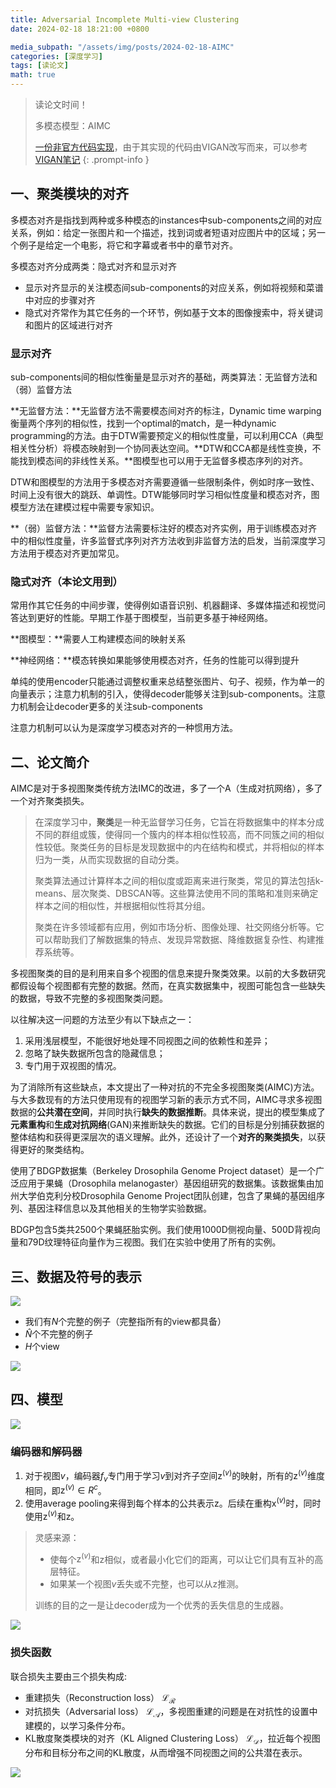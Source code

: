```yaml
---
title: Adversarial Incomplete Multi-view Clustering
date: 2024-02-18 18:21:00 +0800

media_subpath: "/assets/img/posts/2024-02-18-AIMC"
categories: [深度学习]
tags: [读论文]
math: true
---
```


> 读论文时间！
>
> 多模态模型：AIMC
>
> [一份非官方代码实现](https://gitee.com/horizon-mind/adversarial-incomplete-multi-view-clustering/tree/master/AIMC_BDGP_MR0.5)，由于其实现的代码由VIGAN改写而来，可以参考[VIGAN笔记](https://qmmms.github.io/posts/VIGAN/)
{: .prompt-info }

## 一、聚类模块的对齐

多模态对齐是指找到两种或多种模态的instances中sub-components之间的对应关系，例如：给定一张图片和一个描述，找到词或者短语对应图片中的区域；另一个例子是给定一个电影，将它和字幕或者书中的章节对齐。

多模态对齐分成两类：隐式对齐和显示对齐

- 显示对齐显示的关注模态间sub-components的对应关系，例如将视频和菜谱中对应的步骤对齐
- 隐式对齐常作为其它任务的一个环节，例如基于文本的图像搜索中，将关键词和图片的区域进行对齐

### 显示对齐

sub-components间的相似性衡量是显示对齐的基础，两类算法：无监督方法和（弱）监督方法

**无监督方法：**无监督方法不需要模态间对齐的标注，Dynamic time warping衡量两个序列的相似性，找到一个optimal的match，是一种dynamic programming的方法。由于DTW需要预定义的相似性度量，可以利用CCA（典型相关性分析）将模态映射到一个协同表达空间。**DTW和CCA都是线性变换，不能找到模态间的非线性关系。**图模型也可以用于无监督多模态序列的对齐。

DTW和图模型的方法用于多模态对齐需要遵循一些限制条件，例如时序一致性、时间上没有很大的跳跃、单调性。DTW能够同时学习相似性度量和模态对齐，图模型方法在建模过程中需要专家知识。

**（弱）监督方法：**监督方法需要标注好的模态对齐实例，用于训练模态对齐中的相似性度量，许多监督式序列对齐方法收到非监督方法的启发，当前深度学习方法用于模态对齐更加常见。

### 隐式对齐（本论文用到）

常用作其它任务的中间步骤，使得例如语音识别、机器翻译、多媒体描述和视觉问答达到更好的性能。早期工作基于图模型，当前更多基于神经网络。

**图模型：**需要人工构建模态间的映射关系

**神经网络：**模态转换如果能够使用模态对齐，任务的性能可以得到提升

单纯的使用encoder只能通过调整权重来总结整张图片、句子、视频，作为单一的向量表示；注意力机制的引入，使得decoder能够关注到sub-components。注意力机制会让decoder更多的关注sub-components

注意力机制可以认为是深度学习模态对齐的一种惯用方法。

## 二、论文简介

AIMC是对于多视图聚类传统方法IMC的改进，多了一个A（生成对抗网络），多了一个对齐聚类损失。

> 在深度学习中，**聚类**是一种无监督学习任务，它旨在将数据集中的样本分成不同的群组或簇，使得同一个簇内的样本相似性较高，而不同簇之间的相似性较低。聚类任务的目标是发现数据中的内在结构和模式，并将相似的样本归为一类，从而实现数据的自动分类。
>
> 聚类算法通过计算样本之间的相似度或距离来进行聚类，常见的算法包括k-means、层次聚类、DBSCAN等。这些算法使用不同的策略和准则来确定样本之间的相似性，并根据相似性将其分组。
>
> 聚类在许多领域都有应用，例如市场分析、图像处理、社交网络分析等。它可以帮助我们了解数据集的特点、发现异常数据、降维数据复杂性、构建推荐系统等。

多视图聚类的目的是利用来自多个视图的信息来提升聚类效果。以前的大多数研究都假设每个视图都有完整的数据。然而，在真实数据集中，视图可能包含一些缺失的数据，导致不完整的多视图聚类问题。

以往解决这一问题的方法至少有以下缺点之一：

1. 采用浅层模型，不能很好地处理不同视图之间的依赖性和差异；
2. 忽略了缺失数据所包含的隐藏信息；
3. 专门用于双视图的情况。

为了消除所有这些缺点，本文提出了一种对抗的不完全多视图聚类(AIMC)方法。与大多数现有的方法只使用现有的视图学习新的表示方式不同，AIMC寻求多视图数据的**公共潜在空间**，并同时执行**缺失的数据推断**。具体来说，提出的模型集成了**元素重构**和**生成对抗网络**(GAN)来推断缺失的数据。它们的目标是分别捕获数据的整体结构和获得更深层次的语义理解。此外，还设计了一个**对齐的聚类损失**，以获得更好的聚类结构。

使用了BDGP数据集（Berkeley Drosophila Genome Project dataset）是一个广泛应用于果蝇（Drosophila melanogaster）基因组研究的数据集。该数据集由加州大学伯克利分校Drosophila Genome Project团队创建，包含了果蝇的基因组序列、基因注释信息以及其他相关的生物学实验数据。

BDGP包含5类共2500个果蝇胚胎实例。我们使用1000D侧视向量、500D背视向量和79D纹理特征向量作为三视图。我们在实验中使用了所有的实例。

## 三、数据及符号的表示

![](shuju.png)

- 我们有$N$个完整的例子（完整指所有的view都具备）
- $\hat{N}$个不完整的例子
- $H$个view

![](datadefine.png)

## 四、模型

![](liucheng.png)

### 编码器和解码器

1. 对于视图$v$，编码器$f_v$专门用于学习$v$到对齐子空间$\text{z}^{(v)}$的映射，所有的$\text{z}^{(v)}$维度相同，即$\text{z}^{(v)} \in R^c$。
2. 使用average pooling来得到每个样本的公共表示$\text{z}$。后续在重构$\text{x}^{(v)}$时，同时使用$\text{z}^{(v)}$和$\text{z}$。

> 灵感来源：
>
> - 使每个$\text{z}^{(v)}$和$\text{z}$相似，或者最小化它们的距离，可以让它们具有互补的高层特征。
> - 如果某一个视图$v$丢失或不完整，也可以从$\text{z}$推测。
>
> 训练的目的之一是让decoder成为一个优秀的丢失信息的生成器。

![](AIMCED.png)

### 损失函数

联合损失主要由三个损失构成:

- 重建损失（Reconstruction loss） $\mathcal{L_R}$
- 对抗损失（Adversarial loss） $\mathcal{L_A}$，多视图重建的问题是在对抗性的设置中建模的，以学习条件分布。
- KL散度聚类模块的对齐（KL  Aligned Clustering Loss） $\mathcal{L_D}$，拉近每个视图分布和目标分布之间的KL散度，从而增强不同视图之间的公共潜在表示。

![](jointloss.png)
